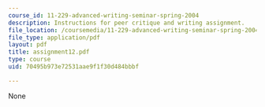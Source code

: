 ```yaml
---
course_id: 11-229-advanced-writing-seminar-spring-2004
description: Instructions for peer critique and writing assignment.
file_location: /coursemedia/11-229-advanced-writing-seminar-spring-2004/70495b973e72531aae9f1f30d484bbbf_assignment12.pdf
file_type: application/pdf
layout: pdf
title: assignment12.pdf
type: course
uid: 70495b973e72531aae9f1f30d484bbbf

---
```

None